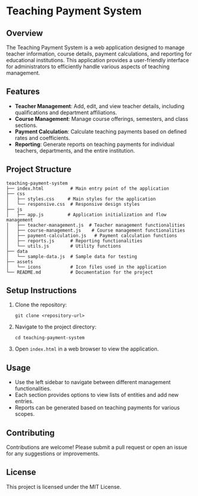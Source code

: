 # Teaching Payment System

## Overview
The Teaching Payment System is a web application designed to manage teacher information, course details, payment calculations, and reporting for educational institutions. This application provides a user-friendly interface for administrators to efficiently handle various aspects of teaching management.

## Features
- **Teacher Management**: Add, edit, and view teacher details, including qualifications and department affiliations.
- **Course Management**: Manage course offerings, semesters, and class sections.
- **Payment Calculation**: Calculate teaching payments based on defined rates and coefficients.
- **Reporting**: Generate reports on teaching payments for individual teachers, departments, and the entire institution.

## Project Structure
```
teaching-payment-system
├── index.html          # Main entry point of the application
├── css
│   ├── styles.css     # Main styles for the application
│   └── responsive.css  # Responsive design styles
├── js
│   ├── app.js         # Application initialization and flow management
│   ├── teacher-management.js  # Teacher management functionalities
│   ├── course-management.js    # Course management functionalities
│   ├── payment-calculation.js   # Payment calculation functions
│   ├── reports.js      # Reporting functionalities
│   └── utils.js        # Utility functions
├── data
│   └── sample-data.js  # Sample data for testing
├── assets
│   └── icons           # Icon files used in the application
└── README.md           # Documentation for the project
```

## Setup Instructions
1. Clone the repository:
   ```
   git clone <repository-url>
   ```
2. Navigate to the project directory:
   ```
   cd teaching-payment-system
   ```
3. Open `index.html` in a web browser to view the application.

## Usage
- Use the left sidebar to navigate between different management functionalities.
- Each section provides options to view lists of entities and add new entries.
- Reports can be generated based on teaching payments for various scopes.

## Contributing
Contributions are welcome! Please submit a pull request or open an issue for any suggestions or improvements.

## License
This project is licensed under the MIT License.